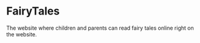# FairyTales
The website where children and parents can read fairy tales online right on the website.
